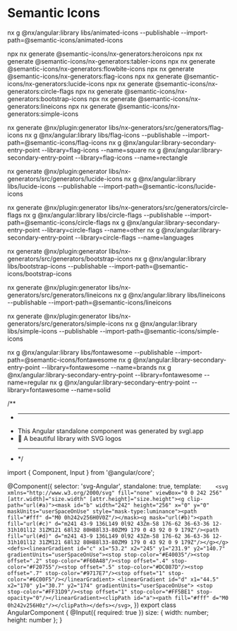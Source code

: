 # Semantic Icons

nx g @nx/angular:library libs/animated-icons --publishable --import-path=@semantic-icons/animated-icons

npx nx generate @semantic-icons/nx-generators:heroicons
npx nx generate @semantic-icons/nx-generators:tabler-icons
npx nx generate @semantic-icons/nx-generators:flowbite-icons
npx nx generate @semantic-icons/nx-generators:flag-icons
npx nx generate @semantic-icons/nx-generators:lucide-icons
npx nx generate @semantic-icons/nx-generators:circle-flags
npx nx generate @semantic-icons/nx-generators:bootstrap-icons
npx nx generate @semantic-icons/nx-generators:lineicons
npx nx generate @semantic-icons/nx-generators:simple-icons

nx generate @nx/plugin:generator libs/nx-generators/src/generators/flag-icons
nx g @nx/angular:library libs/flag-icons --publishable --import-path=@semantic-icons/flag-icons
nx g @nx/angular:library-secondary-entry-point --library=flag-icons --name=square
nx g @nx/angular:library-secondary-entry-point --library=flag-icons --name=rectangle

nx generate @nx/plugin:generator libs/nx-generators/src/generators/lucide-icons
nx g @nx/angular:library libs/lucide-icons --publishable --import-path=@semantic-icons/lucide-icons

nx generate @nx/plugin:generator libs/nx-generators/src/generators/circle-flags
nx g @nx/angular:library libs/circle-flags --publishable --import-path=@semantic-icons/circle-flags
nx g @nx/angular:library-secondary-entry-point --library=circle-flags --name=other
nx g @nx/angular:library-secondary-entry-point --library=circle-flags --name=languages

nx generate @nx/plugin:generator libs/nx-generators/src/generators/bootstrap-icons
nx g @nx/angular:library libs/bootstrap-icons --publishable --import-path=@semantic-icons/bootstrap-icons

nx generate @nx/plugin:generator libs/nx-generators/src/generators/lineicons
nx g @nx/angular:library libs/lineicons --publishable --import-path=@semantic-icons/lineicons

nx generate @nx/plugin:generator libs/nx-generators/src/generators/simple-icons
nx g @nx/angular:library libs/simple-icons --publishable --import-path=@semantic-icons/simple-icons

nx g @nx/angular:library libs/fontawesome --publishable --import-path=@semantic-icons/fontawesome
nx g @nx/angular:library-secondary-entry-point --library=fontawesome --name=brands
nx g @nx/angular:library-secondary-entry-point --library=fontawesome --name=regular
nx g @nx/angular:library-secondary-entry-point --library=fontawesome --name=solid

/\*\*

- ***
- This Angular standalone component was generated by svgl.app
- 🧩 A beautiful library with SVG logos
- ***
  \*/

import { Component, Input } from '@angular/core';

@Component({
selector: 'svg-Angular',
standalone: true,
template: `     <svg xmlns="http://www.w3.org/2000/svg" fill="none" viewBox="0 0 242 256" [attr.width]="size.width" [attr.height]="size.height"><g clip-path="url(#a)"><mask id="b" width="242" height="256" x="0" y="0" maskUnits="userSpaceOnUse" style="mask-type:luminance"><path fill="#fff" d="M0 0h242v256H0V0Z"/></mask><g mask="url(#b)"><path fill="url(#c)" d="m241 43-9 136L149 0l92 43Zm-58 176-62 36-63-36 12-31h101l12 31ZM121 68l32 80H88l33-80ZM9 179 0 43 92 0 9 179Z"/><path fill="url(#d)" d="m241 43-9 136L149 0l92 43Zm-58 176-62 36-63-36 12-31h101l12 31ZM121 68l32 80H88l33-80ZM9 179 0 43 92 0 9 179Z"/></g></g><defs><linearGradient id="c" x1="53.2" x2="245" y1="231.9" y2="140.7" gradientUnits="userSpaceOnUse"><stop stop-color="#E40035"/><stop offset=".2" stop-color="#F60A48"/><stop offset=".4" stop-color="#F20755"/><stop offset=".5" stop-color="#DC087D"/><stop offset=".7" stop-color="#9717E7"/><stop offset="1" stop-color="#6C00F5"/></linearGradient> <linearGradient id="d" x1="44.5" x2="170" y1="30.7" y2="174" gradientUnits="userSpaceOnUse"> <stop stop-color="#FF31D9"/><stop offset="1" stop-color="#FF5BE1" stop-opacity="0"/></linearGradient><clipPath id="a"><path fill="#fff" d="M0 0h242v256H0z"/></clipPath></defs></svg>
  `,
})
export class AngularComponent {
@Input({ required: true }) size: { width: number; height: number };
}
